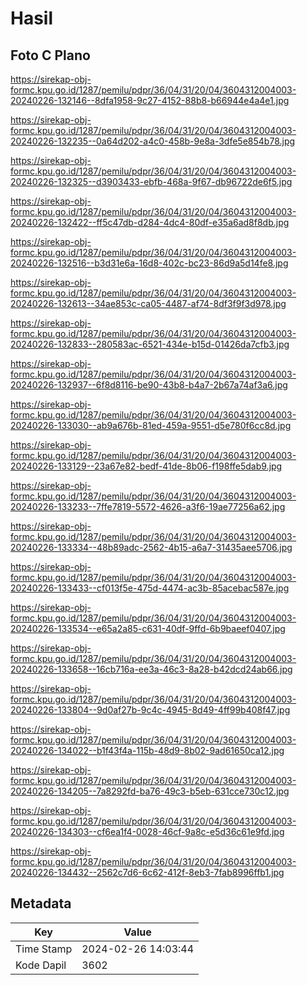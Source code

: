 # Hasil

## Foto C Plano

https://sirekap-obj-formc.kpu.go.id/1287/pemilu/pdpr/36/04/31/20/04/3604312004003-20240226-132146--8dfa1958-9c27-4152-88b8-b66944e4a4e1.jpg

https://sirekap-obj-formc.kpu.go.id/1287/pemilu/pdpr/36/04/31/20/04/3604312004003-20240226-132235--0a64d202-a4c0-458b-9e8a-3dfe5e854b78.jpg

https://sirekap-obj-formc.kpu.go.id/1287/pemilu/pdpr/36/04/31/20/04/3604312004003-20240226-132325--d3903433-ebfb-468a-9f67-db96722de6f5.jpg

https://sirekap-obj-formc.kpu.go.id/1287/pemilu/pdpr/36/04/31/20/04/3604312004003-20240226-132422--ff5c47db-d284-4dc4-80df-e35a6ad8f8db.jpg

https://sirekap-obj-formc.kpu.go.id/1287/pemilu/pdpr/36/04/31/20/04/3604312004003-20240226-132516--b3d31e6a-16d8-402c-bc23-86d9a5d14fe8.jpg

https://sirekap-obj-formc.kpu.go.id/1287/pemilu/pdpr/36/04/31/20/04/3604312004003-20240226-132613--34ae853c-ca05-4487-af74-8df3f9f3d978.jpg

https://sirekap-obj-formc.kpu.go.id/1287/pemilu/pdpr/36/04/31/20/04/3604312004003-20240226-132833--280583ac-6521-434e-b15d-01426da7cfb3.jpg

https://sirekap-obj-formc.kpu.go.id/1287/pemilu/pdpr/36/04/31/20/04/3604312004003-20240226-132937--6f8d8116-be90-43b8-b4a7-2b67a74af3a6.jpg

https://sirekap-obj-formc.kpu.go.id/1287/pemilu/pdpr/36/04/31/20/04/3604312004003-20240226-133030--ab9a676b-81ed-459a-9551-d5e780f6cc8d.jpg

https://sirekap-obj-formc.kpu.go.id/1287/pemilu/pdpr/36/04/31/20/04/3604312004003-20240226-133129--23a67e82-bedf-41de-8b06-f198ffe5dab9.jpg

https://sirekap-obj-formc.kpu.go.id/1287/pemilu/pdpr/36/04/31/20/04/3604312004003-20240226-133233--7ffe7819-5572-4626-a3f6-19ae77256a62.jpg

https://sirekap-obj-formc.kpu.go.id/1287/pemilu/pdpr/36/04/31/20/04/3604312004003-20240226-133334--48b89adc-2562-4b15-a6a7-31435aee5706.jpg

https://sirekap-obj-formc.kpu.go.id/1287/pemilu/pdpr/36/04/31/20/04/3604312004003-20240226-133433--cf013f5e-475d-4474-ac3b-85acebac587e.jpg

https://sirekap-obj-formc.kpu.go.id/1287/pemilu/pdpr/36/04/31/20/04/3604312004003-20240226-133534--e65a2a85-c631-40df-9ffd-6b9baeef0407.jpg

https://sirekap-obj-formc.kpu.go.id/1287/pemilu/pdpr/36/04/31/20/04/3604312004003-20240226-133658--16cb716a-ee3a-46c3-8a28-b42dcd24ab66.jpg

https://sirekap-obj-formc.kpu.go.id/1287/pemilu/pdpr/36/04/31/20/04/3604312004003-20240226-133804--9d0af27b-9c4c-4945-8d49-4ff99b408f47.jpg

https://sirekap-obj-formc.kpu.go.id/1287/pemilu/pdpr/36/04/31/20/04/3604312004003-20240226-134022--b1f43f4a-115b-48d9-8b02-9ad61650ca12.jpg

https://sirekap-obj-formc.kpu.go.id/1287/pemilu/pdpr/36/04/31/20/04/3604312004003-20240226-134205--7a8292fd-ba76-49c3-b5eb-631cce730c12.jpg

https://sirekap-obj-formc.kpu.go.id/1287/pemilu/pdpr/36/04/31/20/04/3604312004003-20240226-134303--cf6ea1f4-0028-46cf-9a8c-e5d36c61e9fd.jpg

https://sirekap-obj-formc.kpu.go.id/1287/pemilu/pdpr/36/04/31/20/04/3604312004003-20240226-134432--2562c7d6-6c62-412f-8eb3-7fab8996ffb1.jpg


## Metadata

| Key        | Value               |
| ---------- | ------------------- |
| Time Stamp | 2024-02-26 14:03:44 |
| Kode Dapil | 3602                |



